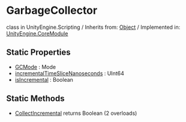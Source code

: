 # GarbageCollector
class in UnityEngine.Scripting
 / Inherits from: <a href="https://docs.unity3d.com/6000.0/Documentation/ScriptReference/Object.html" target="_blank">Object</a> / Implemented in: <a href="https://docs.unity3d.com/6000.0/Documentation/ScriptReference/UnityEngine.CoreModule.html" target="_blank">UnityEngine.CoreModule</a>
## Static Properties
- <a href="https://docs.unity3d.com/6000.0/Documentation/ScriptReference/GarbageCollector-GCMode.html" target="_blank">GCMode</a> : Mode
- <a href="https://docs.unity3d.com/6000.0/Documentation/ScriptReference/GarbageCollector-incrementalTimeSliceNanoseconds.html" target="_blank">incrementalTimeSliceNanoseconds</a> : UInt64
- <a href="https://docs.unity3d.com/6000.0/Documentation/ScriptReference/GarbageCollector-isIncremental.html" target="_blank">isIncremental</a> : Boolean
## Static Methods
- <a href="https://docs.unity3d.com/6000.0/Documentation/ScriptReference/GarbageCollector.CollectIncremental.html" target="_blank">CollectIncremental</a> returns Boolean (2 overloads)
